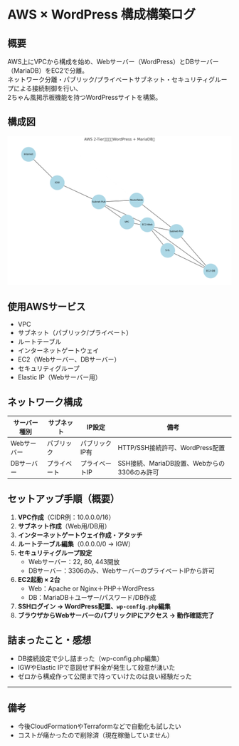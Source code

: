 # AWS × WordPress 構成構築ログ

## 概要

AWS上にVPCから構成を始め、Webサーバー（WordPress）とDBサーバー（MariaDB）をEC2で分離。  
ネットワーク分離・パブリック/プライベートサブネット・セキュリティグループによる接続制御を行い、  
2ちゃん風掲示板機能を持つWordPressサイトを構築。

## 構成図

![構成図](./構成図.png)

## 使用AWSサービス

- VPC
- サブネット（パブリック/プライベート）
- ルートテーブル
- インターネットゲートウェイ
- EC2（Webサーバー、DBサーバー）
- セキュリティグループ
- Elastic IP（Webサーバー用）

## ネットワーク構成

| サーバー種別 | サブネット | IP設定        | 備考                                      |
|--------------|------------|---------------|-------------------------------------------|
| Webサーバー   | パブリック | パブリックIP有 | HTTP/SSH接続許可、WordPress配置           |
| DBサーバー    | プライベート | プライベートIP | SSH接続、MariaDB設置、Webからの3306のみ許可 |

## セットアップ手順（概要）

1. **VPC作成**（CIDR例：10.0.0.0/16）
2. **サブネット作成**（Web用/DB用）
3. **インターネットゲートウェイ作成・アタッチ**
4. **ルートテーブル編集**（0.0.0.0/0 → IGW）
5. **セキュリティグループ設定**
   - Webサーバー：22, 80, 443開放
   - DBサーバー：3306のみ、WebサーバーのプライベートIPから許可
6. **EC2起動 × 2台**
   - Web：Apache or Nginx＋PHP＋WordPress
   - DB：MariaDB＋ユーザー/パスワード/DB作成
7. **SSHログイン → WordPress配置、`wp-config.php`編集**
8. **ブラウザからWebサーバーのパブリックIPにアクセス → 動作確認完了**

## 詰まったこと・感想

- DB接続設定で少し詰まった（wp-config.php編集）
- IGWやElastic IPで意図せず料金が発生して殺意が湧いた
- ゼロから構成作って公開まで持っていけたのは良い経験だった

---

## 備考

- 今後CloudFormationやTerraformなどで自動化も試したい
- コストが痛かったので削除済（現在稼働していません）  